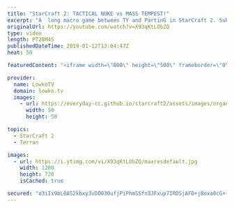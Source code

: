 ```yaml
---
title: "StarCraft 2: TACTICAL NUKE vs MASS TEMPEST!"
excerpt: "A  long macro game between TY and PartinG in StarCraft 2. Subscribe for more videos: http://lowko.tv/youtube More StarCraft 2: https://www.youtube.com/watch?v=gUE1eInkbVk  Such an awesome game of Protoss vs Terran. In this match, PartinG decides to base his unit composition around the Tempest with the"
originalUrl: https://youtube.com/watch?v=X93qKtLObZQ
type: video
length: PT28M4S
publishedDateTime: 2019-01-12T13:04:47Z
heat: 50

featuredContent: "<iframe width=\"800\" height=\"500\" frameborder=\"0\" src=\"https://www.youtube.com/embed/X93qKtLObZQ\" allow=\"accelerometer; autoplay; encrypted-media; gyroscope; picture-in-picture\" allowfullscreen></iframe>"

provider:
  name: LowkoTV
  domain: lowko.tv
  images:
    - url: https://everyday-cc.github.io/starcraft2/assets/images/organizations/lowko.tv-50x50.jpg
      width: 50
      height: 50

topics:
  - StarCraft 2
  - Terran

images:
  - url: https://i.ytimg.com/vi/X93qKtLObZQ/maxresdefault.jpg
    width: 1280
    height: 720
    isCached: true

secured: "o3iIx9bLOAS2kbxy3vDO030ufjPiPhmSSfn3JFxup7IRDSjAFD+jBoxa0cG++HJEpjSM0mxYBfIACsfukfWkyCtTx/1mbAljEy+mvzClJHvfmvrHU2sgWahO65jXDJY+U/mEe+Gkp+5jLxS9cggdyiJzImEvUUhIqPLf/Hj5HkIrwueoGbCsIoB/gqhplBrw2lamF+9Ox71jdaWyYRV1quagqcGRuT//dpLDMSycue8xmT0Xic/fyNkiTO8rQkkDUJIHX2WUAP3Og/86Qh/neRaaeqXl27vCV7a/BUutZ79oWAnKB4IlPXZWJt8zsGmzRiuPVho9ER4mZHrupaXuHne5KdB2tv89vj6FbfGc4vsxG/+k5HCkW67Ic1b/0Tr5jWynlao9s+RvD4RzYVXPtloZMeOoKptim+oJpufpKQ0=;lRpyJP/7EuRS4F06TFSxnw=="
---
```


